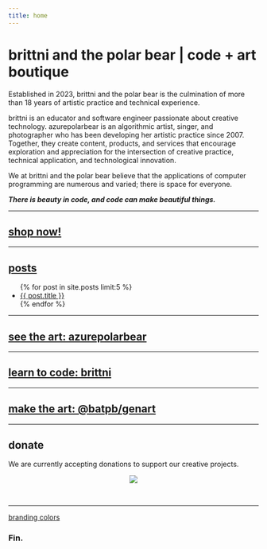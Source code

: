 ```yaml
---
title: home
---
```


# brittni and the polar bear | code + art boutique

Established in 2023, brittni and the polar bear is the culmination of more than 18 years of artistic practice and technical experience.

brittni is an educator and software engineer passionate about creative technology. azurepolarbear is an algorithmic artist, singer, and photographer who has been developing her artistic practice since 2007. Together, they create content, products, and services that encourage exploration and appreciation for the intersection of creative practice, technical application, and technological innovation.

We at brittni and the polar bear believe that the applications of computer programming are numerous and varied; there is space for everyone.

***There is beauty in code, and code can make beautiful things.***

----

## [shop now!](https://brittniandthepolarbear.com/)

----

## [posts](./posts.md)

<ul>
{% for post in site.posts limit:5 %}
<li><a href=".{{ post.url }}">{{ post.title }}</a></li>
{% endfor %}
</ul>

----

## [see the art: azurepolarbear](https://azurepolarbear.github.io/)

----

## [learn to code: brittni](https://blwatkins.github.io/)

----

## [make the art: @batpb/genart](https://brittni-and-the-polar-bear.github.io/genart/)

----

## donate

We are currently accepting donations to support our creative projects.

<div style="text-align: center;">
  <p>
    <a href="https://www.buymeacoffee.com/brittniandthepolarbear"><img src="https://img.buymeacoffee.com/button-api/?text=Buy me a coffee&emoji=☕&slug=brittniandthepolarbear&button_colour=8828dc&font_colour=ffffff&font_family=Inter&outline_colour=ffffff&coffee_colour=FFDD00" /></a>
  </p>

  <p>
    <script type='text/javascript' src='https://storage.ko-fi.com/cdn/widget/Widget_2.js'></script><script type='text/javascript'>kofiwidget2.init('Support me on Ko-fi', '8828dc', 'O5O717Q6YA');kofiwidget2.draw();</script>
  </p>
<br/>
</div>

----

[branding colors](./branding/brand-palettes.md)

### Fin.
